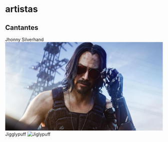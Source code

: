 # artistas
## Cantantes

Jhonny Silverhand
![Jhonny Silverhand](img/Jhonny.jpg)
Jigglypuff
![Jiglypuff](img/jigly.png)